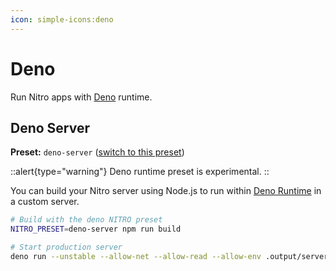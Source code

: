 ```yaml
---
icon: simple-icons:deno
---
```


# Deno

Run Nitro apps with [Deno](https://deno.com/) runtime.

## Deno Server

**Preset:** `deno-server` ([switch to this preset](/deploy/#changing-the-deployment-preset))

::alert{type="warning"}
Deno runtime preset is experimental.
::

You can build your Nitro server using Node.js to run within [Deno Runtime](https://deno.com/runtime) in a custom server.

```bash
# Build with the deno NITRO preset
NITRO_PRESET=deno-server npm run build

# Start production server
deno run --unstable --allow-net --allow-read --allow-env .output/server/index.ts
```
